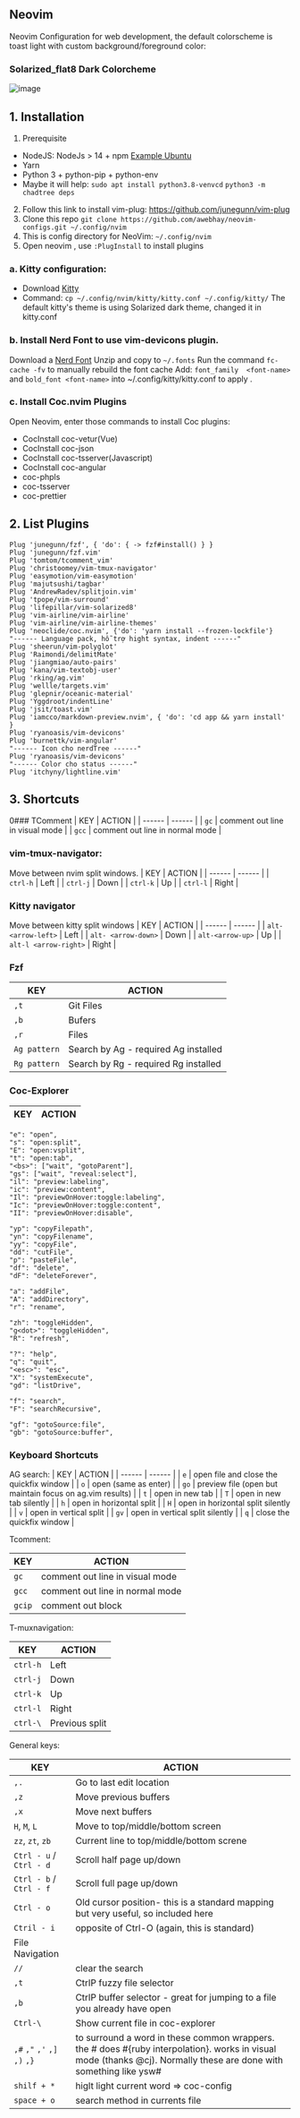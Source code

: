 ## Neovim
Neovim Configuration for web development, the default colorscheme is toast light with custom background/foreground color: 

### Solarized_flat8 Dark Colorcheme
![image](https://user-images.githubusercontent.com/14000527/100315335-0e612680-2feb-11eb-948a-d72ec456b5ad.png)

## 1. Installation
1. Prerequisite
 + NodeJS: NodeJs > 14 + npm  [Example Ubuntu](https://computingforgeeks.com/install-node-js-14-on-ubuntu-debian-linux/) 
 + Yarn
 + Python 3 + python-pip + python-env
 + Maybe it will help: 
 `sudo apt install python3.8-venvcd`
 `python3 -m chadtree deps`

2. Follow this link to install vim-plug: https://github.com/junegunn/vim-plug
3. Clone this repo `git clone https://github.com/awebhay/neovim-configs.git ~/.config/nvim`
4. This is config directory for NeoVim: `~/.config/nvim`
5. Open neovim , use `:PlugInstall` to install plugins
### a. Kitty configuration:
- Download [Kitty](https://sw.kovidgoyal.net/kitty/index.html)
- Command: `cp ~/.config/nvim/kitty/kitty.conf ~/.config/kitty/`
The default kitty's theme is using Solarized dark theme, changed it in kitty.conf
### b. Install Nerd Font to use vim-devicons plugin.
Download a [Nerd Font](http://nerdfonts.com/)
Unzip and copy to `~/.fonts`
Run the command `fc-cache -fv` to manually rebuild the font cache
Add:  `font_family  <font-name>` and  `bold_font <font-name>` into ~/.config/kitty/kitty.conf to apply .
### c. Install Coc.nvim Plugins
Open Neovim, enter those commands to install Coc plugins:
 + CocInstall coc-vetur(Vue)
 + CocInstall coc-json
 + CocInstall coc-tsserver(Javascript)
 + CocInstall coc-angular
 + coc-phpls
 + coc-tsserver
 + coc-prettier

## 2. List Plugins
```
Plug 'junegunn/fzf', { 'do': { -> fzf#install() } }
Plug 'junegunn/fzf.vim'
Plug 'tomtom/tcomment_vim'
Plug 'christoomey/vim-tmux-navigator'
Plug 'easymotion/vim-easymotion'
Plug 'majutsushi/tagbar'
Plug 'AndrewRadev/splitjoin.vim'
Plug 'tpope/vim-surround'
Plug 'lifepillar/vim-solarized8'
Plug 'vim-airline/vim-airline'
Plug 'vim-airline/vim-airline-themes'
Plug 'neoclide/coc.nvim', {'do': 'yarn install --frozen-lockfile'}
"------ Language pack, hỗ trợ hight syntax, indent ------"
Plug 'sheerun/vim-polyglot'
Plug 'Raimondi/delimitMate'
Plug 'jiangmiao/auto-pairs'
Plug 'kana/vim-textobj-user'
Plug 'rking/ag.vim'
Plug 'wellle/targets.vim'
Plug 'glepnir/oceanic-material'
Plug 'Yggdroot/indentLine'
Plug 'jsit/toast.vim'
Plug 'iamcco/markdown-preview.nvim', { 'do': 'cd app && yarn install'  }
Plug 'ryanoasis/vim-devicons'
Plug 'burnettk/vim-angular'
"------ Icon cho nerdTree ------"
Plug 'ryanoasis/vim-devicons'
"------ Color cho status ------"
Plug 'itchyny/lightline.vim'
```



## 3. Shortcuts
0### TComment
| KEY | ACTION |
| ------ | ------ |
| `gc` | comment out line in visual mode |
| `gcc` | comment out line in normal mode |
### vim-tmux-navigator:
Move between nvim split windows.
| KEY | ACTION |
| ------ | ------ |
| `ctrl-h` | Left |
| `ctrl-j` | Down |
| `ctrl-k` | Up |
| `ctrl-l` | Right |
### Kitty navigator
Move between kitty split windows 
| KEY | ACTION |
| ------ | ------ |
| `alt- <arrow-left>` | Left |
| `alt- <arrow-down>` | Down |
| `alt-<arrow-up>` | Up |
| `alt-l <arrow-right>` | Right |
### Fzf
| KEY | ACTION |
| ------ | ------ |
| `,t` | Git Files |
| `,b` | Bufers |
| `,r` | Files |
|`Ag pattern`| Search by Ag - required Ag installed  |
|`Rg pattern`| Search by Rg - required Rg installed  |

### Coc-Explorer 
| KEY | ACTION |
| ------ | ------ |
    "e": "open",
    "s": "open:split",
    "E": "open:vsplit",
    "t": "open:tab",
    "<bs>": ["wait", "gotoParent"],
    "gs": ["wait", "reveal:select"],
    "il": "preview:labeling",
    "ic": "preview:content",
    "Il": "previewOnHover:toggle:labeling",
    "Ic": "previewOnHover:toggle:content",
    "II": "previewOnHover:disable",

    "yp": "copyFilepath",
    "yn": "copyFilename",
    "yy": "copyFile",
    "dd": "cutFile",
    "p": "pasteFile",
    "df": "delete",
    "dF": "deleteForever",

    "a": "addFile",
    "A": "addDirectory",
    "r": "rename",

    "zh": "toggleHidden",
    "g<dot>": "toggleHidden",
    "R": "refresh",

    "?": "help",
    "q": "quit",
    "<esc>": "esc",
    "X": "systemExecute",
    "gd": "listDrive",

    "f": "search",
    "F": "searchRecursive",

    "gf": "gotoSource:file",
    "gb": "gotoSource:buffer",

### Keyboard Shortcuts ### 
AG search:
| KEY | ACTION |
| ------ | ------ |
| `e` | open file and close the quickfix window |
| `o` | open (same as enter) |
| `go` | preview file (open but maintain focus on ag.vim results) |
| `t` | open in new tab |
| `T` | open in new tab silently |
| `h` | open in horizontal split |
| `H` | open in horizontal split silently |
| `v` | open in vertical split |
| `gv` | open in vertical split silently |
| `q` | close the quickfix window |

Tcomment:

| KEY | ACTION |
| ------ | ------ |
| `gc` | comment out line in visual mode |
| `gcc` | comment out line in normal mode |
| `gcip` | comment out block |

T-muxnavigation:

| KEY | ACTION |
| ------ | ------ |
| `ctrl-h` | Left |
| `ctrl-j` | Down |
| `ctrl-k` | Up |
| `ctrl-l` | Right |
| `ctrl-\` | Previous split |

General keys:


| KEY | ACTION |
| ------ | ------ |
| `,.` | Go to last edit location |
| `,z` | Move previous  buffers |
| `,x` | Move next buffers |
| `H`, `M`, `L` | Move to top/middle/bottom screen |
| `zz`, `zt`, `zb` | Current line to top/middle/bottom screne |
| `Ctrl - u` / `Ctrl - d` | Scroll half page up/down |
| `Ctrl - b` / `Ctrl - f` | Scroll full page up/down |
| `Ctrl - o` | Old cursor position- this is a standard mapping but very useful, so included here |
| `Ctril - i` | opposite of Ctrl-O (again, this is standard) |
| File Navigation | |
| `//` | clear the search |
| `,t` | CtrlP fuzzy file selector |
| `,b` | CtrlP buffer selector - great for jumping to a file you already have open |
| `Ctrl-\` | Show current file in coc-explorer|
|`,#` `,"` `,'` `,]` `,)` `,}` | to surround a word in these common wrappers. the # does #{ruby interpolation}. works in visual mode (thanks @cj). Normally these are done with something like ysw#|
| `shilf + *` | higlt light current word => coc-config |
| `space + o` | search method in currents file |

